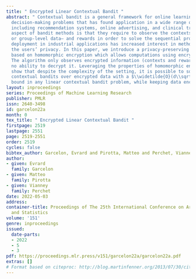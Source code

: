 ```yaml
---
title: " Encrypted Linear Contextual Bandit "
abstract: " Contextual bandit is a general framework for online learning in sequential
  decision-making problems that has found application in a wide range of domains,
  including recommendation systems, online advertising, and clinical trials. A critical
  aspect of bandit methods is that they require to observe the contexts –i.e., individual
  or group-level data– and rewards in order to solve the sequential problem. The large
  deployment in industrial applications has increased interest in methods that preserve
  the users’ privacy. In this paper, we introduce a privacy-preserving bandit framework
  based on homomorphic encryption which allows computations using encrypted data.
  The algorithm only observes encrypted information (contexts and rewards) and has
  no ability to decrypt it. Leveraging the properties of homomorphic encryption, we
  show that despite the complexity of the setting, it is possible to solve linear
  contextual bandits over encrypted data with a $\\widetilde{O}(d\\sqrt{T})$ regret
  bound in any linear contextual bandit problem, while keeping data encrypted. "
layout: inproceedings
series: Proceedings of Machine Learning Research
publisher: PMLR
issn: 2640-3498
id: garcelon22a
month: 0
tex_title: " Encrypted Linear Contextual Bandit "
firstpage: 2519
lastpage: 2551
page: 2519-2551
order: 2519
cycles: false
bibtex_author: Garcelon, Evrard and Pirotta, Matteo and Perchet, Vianney
author:
- given: Evrard
  family: Garcelon
- given: Matteo
  family: Pirotta
- given: Vianney
  family: Perchet
date: 2022-05-03
address:
container-title: Proceedings of The 25th International Conference on Artificial Intelligence
  and Statistics
volume: '151'
genre: inproceedings
issued:
  date-parts:
  - 2022
  - 5
  - 3
pdf: https://proceedings.mlr.press/v151/garcelon22a/garcelon22a.pdf
extras: []
# Format based on citeproc: http://blog.martinfenner.org/2013/07/30/citeproc-yaml-for-bibliographies/
---
```


